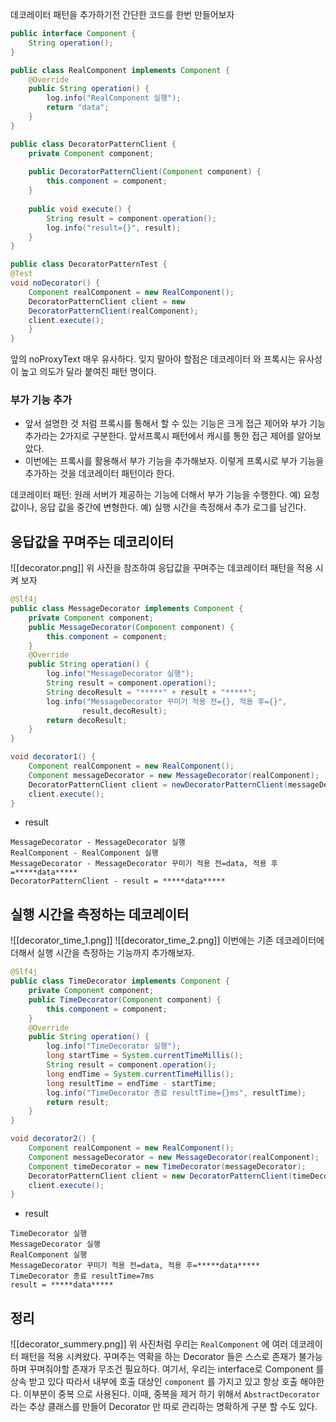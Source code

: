 데코레이터 패턴을 추가하기전 간단한 코드를 한번 만들어보자
```java
public interface Component {
	String operation();
}
```
```java
public class RealComponent implements Component {
	@Override
	public String operation() {
		log.info("RealComponent 실행");
		return "data";
	}
}
```
```java
public class DecoratorPatternClient {
	private Component component;
	
	public DecoratorPatternClient(Component component) {
		this.component = component;
	}
	
	public void execute() {
		String result = component.operation();
		log.info("result={}", result);
	}
}
```
```java
public class DecoratorPatternTest {
@Test
void noDecorator() {
	Component realComponent = new RealComponent();
	DecoratorPatternClient client = new
	DecoratorPatternClient(realComponent);
	client.execute();
	}
}
```
앞의 noProxyText 매우 유사하다. 잊지 말아야 할점은 데코레이터 와 프록시는 유사성이 높고 의도가 달라 붙여진 패턴 명이다.
### 부가 기능 추가
- 앞서 설명한 것 처럼 프록시를 통해서 할 수 있는 기능은 크게 접근 제어와 부가 기능 추가라는 2가지로 
  구분한다. 앞서프록시 패턴에서 캐시를 통한 접근 제어를 알아보았다. 
- 이번에는 프록시를 활용해서 부가 기능을 추가해보자. 
  이렇게 프록시로 부가 기능을 추가하는 것을 데코레이터 패턴이라 한다.
  
데코레이터 패턴: 원래 서버가 제공하는 기능에 더해서 부가 기능을 수행한다.
예) 요청 값이나, 응답 값을 중간에 변형한다.
예) 실행 시간을 측정해서 추가 로그를 남긴다.

## 응답값을 꾸며주는 데코리이터
![[decorator.png]]
위 사진을 참조하여 응답값을 꾸며주는 데코레이터 패턴을 적용 시켜 보자
```java
@Slf4j
public class MessageDecorator implements Component {
	private Component component;
	public MessageDecorator(Component component) {
		this.component = component;
	}
	@Override
	public String operation() {
		log.info("MessageDecorator 실행");
		String result = component.operation();
		String decoResult = "*****" + result + "*****";
		log.info("MessageDecorator 꾸미기 적용 전={}, 적용 후={}", 
				result,decoResult);
		return decoResult;
	}
}
```
```java
void decorator1() {
	Component realComponent = new RealComponent();
	Component messageDecorator = new MessageDecorator(realComponent);
	DecoratorPatternClient client = newDecoratorPatternClient(messageDecorator);
	client.execute();
}
```
- result
```shell
MessageDecorator - MessageDecorator 실행
RealComponent - RealComponent 실행
MessageDecorator - MessageDecorator 꾸미기 적용 전=data, 적용 후=*****data*****
DecoratorPatternClient - result = *****data*****
```

## 실행 시간을 측정하는 데코레이터
![[decorator_time_1.png]]
![[decorator_time_2.png]]
이번에는 기존 데코레이터에 더해서 실행 시간을 측정하는 기능까지 추가해보자.
```java
@Slf4j
public class TimeDecorator implements Component {
	private Component component;
	public TimeDecorator(Component component) {
		this.component = component;
	}
	@Override
	public String operation() {
		log.info("TimeDecorator 실행");
		long startTime = System.currentTimeMillis();
		String result = component.operation();
		long endTime = System.currentTimeMillis();
		long resultTime = endTime - startTime;
		log.info("TimeDecorator 종료 resultTime={}ms", resultTime);
		return result;
	}
}
```
```java
void decorator2() {
	Component realComponent = new RealComponent();
	Component messageDecorator = new MessageDecorator(realComponent);
	Component timeDecorator = new TimeDecorator(messageDecorator);
	DecoratorPatternClient client = new DecoratorPatternClient(timeDecorator);
	client.execute();
}
```
- result
```shell
TimeDecorator 실행
MessageDecorator 실행
RealComponent 실행
MessageDecorator 꾸미기 적용 전=data, 적용 후=*****data*****
TimeDecorator 종료 resultTime=7ms
result = *****data*****
```

## 정리
![[decorator_summery.png]]
위 사진처럼 우리는 `RealComponent` 에 여러 데코레이터 패턴을 적용 시켜왔다. 꾸며주는 역확을 하는 Decorator 들은 스스로 존재가 불가능 하며 꾸며줘야할 존재가 무조건 필요하다.
여기서, 우리는 interface로 Component 를 상속 받고 있다 따라서 내부에 호출 대상인 `component` 를 가지고 있고 항상 호출 해야한다. 이부분이 중복 으로 사용된다.
이때, 중복을 제거 하기 위해서 `AbstractDecorator` 라는 추상 클래스를 만들어 Decorator 만 따로 관리하는 명확하게 구분 할 수도 있다.